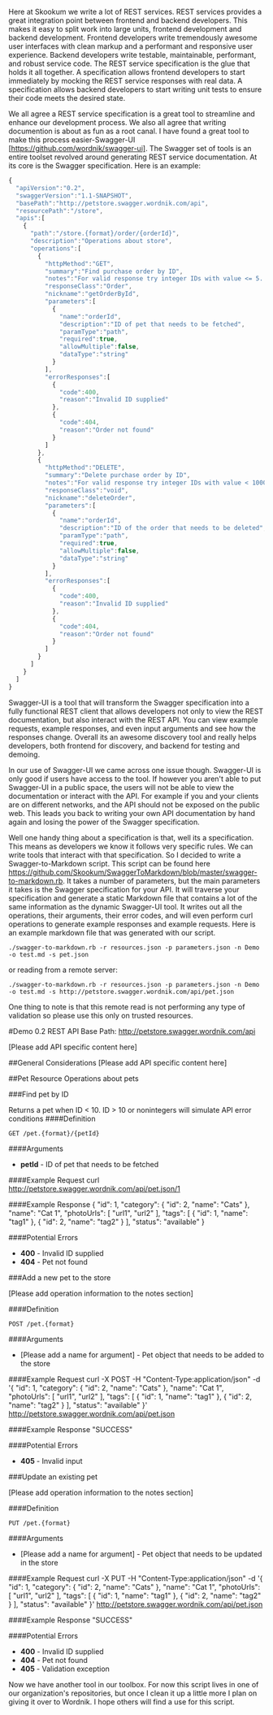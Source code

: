 Here at Skookum we write a lot of REST services.  REST services provides a great integration point between frontend and backend developers.  This makes it easy to split work into large units, frontend development and backend development.  Frontend developers write tremendously awesome user interfaces with clean markup and a performant and responsive user experience.  Backend developers write testable, maintainable, performant, and robust service code.  The REST service specification is the glue that holds it all together.  A specification allows frontend developers to start immediately by mocking the REST service responses with real data.  A specification allows backend developers to start writing unit tests to ensure their code meets the desired state.

We all agree a REST service specification is a great tool to streamline and enhance our development process.  We also all agree that writing documention is about as fun as a root canal.  I have found a great tool to make this process easier-Swagger-UI [https://github.com/wordnik/swagger-ui].  The Swagger set of tools is an entire toolset revolved around generating REST service documentation.  At its core is the Swagger specification.  Here is an example:

```javascript
{
  "apiVersion":"0.2",
  "swaggerVersion":"1.1-SNAPSHOT",
  "basePath":"http://petstore.swagger.wordnik.com/api",
  "resourcePath":"/store",
  "apis":[
    {
      "path":"/store.{format}/order/{orderId}",
      "description":"Operations about store",
      "operations":[
        {
          "httpMethod":"GET",
          "summary":"Find purchase order by ID",
          "notes":"For valid response try integer IDs with value <= 5. Anything above 5 or nonintegers will generate API errors",
          "responseClass":"Order",
          "nickname":"getOrderById",
          "parameters":[
            {
              "name":"orderId",
              "description":"ID of pet that needs to be fetched",
              "paramType":"path",
              "required":true,
              "allowMultiple":false,
              "dataType":"string"
            }
          ],
          "errorResponses":[
            {
              "code":400,
              "reason":"Invalid ID supplied"
            },
            {
              "code":404,
              "reason":"Order not found"
            }
          ]
        },
        {
          "httpMethod":"DELETE",
          "summary":"Delete purchase order by ID",
          "notes":"For valid response try integer IDs with value < 1000. Anything above 1000 or nonintegers will generate API errors",
          "responseClass":"void",
          "nickname":"deleteOrder",
          "parameters":[
            {
              "name":"orderId",
              "description":"ID of the order that needs to be deleted",
              "paramType":"path",
              "required":true,
              "allowMultiple":false,
              "dataType":"string"
            }
          ],
          "errorResponses":[
            {
              "code":400,
              "reason":"Invalid ID supplied"
            },
            {
              "code":404,
              "reason":"Order not found"
            }
          ]
        }
      ]
    }
  ]
}
```

Swagger-UI is a tool that will transform the Swagger specification into a fully functional REST client that allows developers not only to view the REST documentation, but also interact with the REST API.  You can view example requests, example responses, and even input arguments and see how the responses change.  Overall its an awesome discovery tool and really helps developers, both frontend for discovery, and backend for testing and demoing.

In our use of Swagger-UI we came across one issue though.  Swagger-UI is only good if users have access to the tool.  If however you aren't able to put Swagger-UI in a public space, the users will not be able to view the documentation or interact with the API.  For example if you and your clients are on different networks, and the API should not be exposed on the public web.  This leads you back to writing your own API documentation by hand again and losing the power of the Swagger specification.

Well one handy thing about a specification is that, well its a specification.  This means as developers we know it follows very specific rules.  We can write tools that interact with that specification.  So I decided to write a Swagger-to-Markdown script.  This script can be found here https://github.com/Skookum/SwaggerToMarkdown/blob/master/swagger-to-markdown.rb.  It takes a number of parameters, but the main parameters it takes is the Swagger specification for your API.  It will traverse your specification and generate a static Markdown file that contains a lot of the same information as the dynamic Swagger-UI tool.  It writes out all the operations, their arguments, their error codes, and will even perform curl operations to generate example responses and example requests.  Here is an example markdown file that was generated with our script.

    ./swagger-to-markdown.rb -r resources.json -p parameters.json -n Demo -o test.md -s pet.json

or reading from a remote server:

    ./swagger-to-markdown.rb -r resources.json -p parameters.json -n Demo -o test.md -s http://petstore.swagger.wordnik.com/api/pet.json

One thing to note is that this remote read is not performing any type of validation so please use this only on trusted resources.

#Demo 0.2 REST API
Base Path: http://petstore.swagger.wordnik.com/api

[Please add API specific content here]


##General Considerations
[Please add API specific content here]


##Pet Resource
Operations about pets

###Find pet by ID

Returns a pet when ID < 10. ID > 10 or nonintegers will simulate API error conditions
####Definition


    GET /pet.{format}/{petId}

####Arguments
* **petId** - ID of pet that needs to be fetched


####Example Request
    curl http://petstore.swagger.wordnik.com/api/pet.json/1

####Example Response
    {
      "id": 1,
      "category": {
        "id": 2,
        "name": "Cats"
      },
      "name": "Cat 1",
      "photoUrls": [
        "url1",
        "url2"
      ],
      "tags": [
        {
          "id": 1,
          "name": "tag1"
        },
        {
          "id": 2,
          "name": "tag2"
        }
      ],
      "status": "available"
    }

####Potential Errors
* **400** - Invalid ID supplied
* **404** - Pet not found


###Add a new pet to the store

[Please add operation information to the notes section]

####Definition


    POST /pet.{format}

####Arguments
* [Please add a name for argument] - Pet object that needs to be added to the store


####Example Request
    curl -X POST -H "Content-Type:application/json" -d '{ "id": 1, "category": { "id": 2, "name": "Cats" }, "name": "Cat 1", "photoUrls": [ "url1", "url2" ], "tags": [ { "id": 1, "name": "tag1" }, { "id": 2, "name": "tag2" } ], "status": "available" }' http://petstore.swagger.wordnik.com/api/pet.json

####Example Response
    "SUCCESS"

####Potential Errors
* **405** - Invalid input


###Update an existing pet

[Please add operation information to the notes section]

####Definition


    PUT /pet.{format}

####Arguments
* [Please add a name for argument] - Pet object that needs to be updated in the store


####Example Request
    curl -X PUT -H "Content-Type:application/json" -d '{ "id": 1, "category": { "id": 2, "name": "Cats" }, "name": "Cat 1", "photoUrls": [ "url1", "url2" ], "tags": [ { "id": 1, "name": "tag1" }, { "id": 2, "name": "tag2" } ], "status": "available" }' http://petstore.swagger.wordnik.com/api/pet.json

####Example Response
    "SUCCESS"

####Potential Errors
* **400** - Invalid ID supplied
* **404** - Pet not found
* **405** - Validation exception

Now we have another tool in our toolbox.  For now this script lives in one of our organization's repositories, but once I clean it up a little more I plan on giving it over to Wordnik.  I hope others will find a use for this script.
